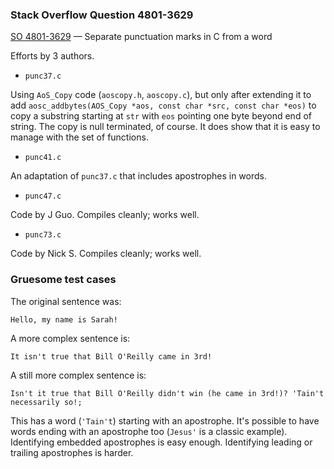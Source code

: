 ### Stack Overflow Question 4801-3629

[SO 4801-3629](https://stackoverflow.com/q/48013629) &mdash;
Separate punctuation marks in C from a word

Efforts by 3 authors.

* `punc37.c`

Using `AoS_Copy` code (`aoscopy.h`, `aoscopy.c`), but only after
extending it to add `aosc_addbytes(AOS_Copy *aos, const char *src, const
char *eos)` to copy a substring starting at `str` with `eos` pointing
one byte beyond end of string.
The copy is null terminated, of course.
It does show that it is easy to manage with the set of functions.

* `punc41.c`

An adaptation of `punc37.c` that includes apostrophes in words.

* `punc47.c`

Code by J Guo.  Compiles cleanly; works well.

* `punc73.c`

Code by Nick S.  Compiles cleanly; works well.

### Gruesome test cases

The original sentence was:

    Hello, my name is Sarah!

A more complex sentence is:

    It isn't true that Bill O'Reilly came in 3rd!

A still more complex sentence is:

    Isn't it true that Bill O'Reilly didn't win (he came in 3rd!)? 'Tain't necessarily so!;

This has a word (`'Tain't`) starting with an apostrophe.
It's possible to have words ending with an apostrophe too (`Jesus'` is a
classic example).
Identifying embedded apostrophes is easy enough.
Identifying leading or trailing apostrophes is harder.

